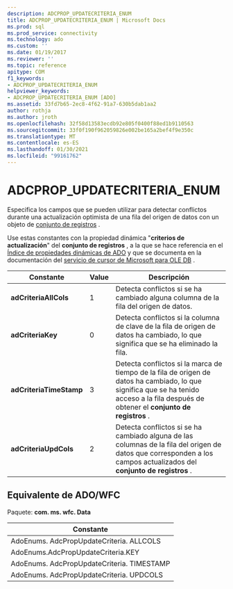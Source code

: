 ```yaml
---
description: ADCPROP_UPDATECRITERIA_ENUM
title: ADCPROP_UPDATECRITERIA_ENUM | Microsoft Docs
ms.prod: sql
ms.prod_service: connectivity
ms.technology: ado
ms.custom: ''
ms.date: 01/19/2017
ms.reviewer: ''
ms.topic: reference
apitype: COM
f1_keywords:
- ADCPROP_UPDATECRITERIA_ENUM
helpviewer_keywords:
- ADCPROP_UPDATECRITERIA_ENUM [ADO]
ms.assetid: 33fd7b65-2ec8-4f62-91a7-630b5dab1aa2
author: rothja
ms.author: jroth
ms.openlocfilehash: 32f58d13583ecdb92e805f0400f88ed1b9110563
ms.sourcegitcommit: 33f0f190f962059826e002be165a2bef4f9e350c
ms.translationtype: MT
ms.contentlocale: es-ES
ms.lasthandoff: 01/30/2021
ms.locfileid: "99161762"
---
```

# <a name="adcprop_updatecriteria_enum"></a>ADCPROP_UPDATECRITERIA_ENUM
Especifica los campos que se pueden utilizar para detectar conflictos durante una actualización optimista de una fila del origen de datos con un objeto de [conjunto de registros](./recordset-object-ado.md) .  
  
 Use estas constantes con la propiedad dinámica "**criterios de actualización**" del **conjunto de registros** , a la que se hace referencia en el [Índice de propiedades dinámicas de ADO](./ado-dynamic-property-index.md) y que se documenta en la documentación del [servicio de cursor de Microsoft para OLE DB](../../guide/appendixes/microsoft-cursor-service-for-ole-db-ado-service-component.md) .  
  
|Constante|Value|Descripción|  
|--------------|-----------|-----------------|  
|**adCriteriaAllCols**|1|Detecta conflictos si se ha cambiado alguna columna de la fila del origen de datos.|  
|**adCriteriaKey**|0|Detecta conflictos si la columna de clave de la fila de origen de datos ha cambiado, lo que significa que se ha eliminado la fila.|  
|**adCriteriaTimeStamp**|3|Detecta conflictos si la marca de tiempo de la fila de origen de datos ha cambiado, lo que significa que se ha tenido acceso a la fila después de obtener el **conjunto de registros** .|  
|**adCriteriaUpdCols**|2|Detecta conflictos si se ha cambiado alguna de las columnas de la fila del origen de datos que corresponden a los campos actualizados del **conjunto de registros** .|  
  
## <a name="adowfc-equivalent"></a>Equivalente de ADO/WFC  
 Paquete: **com. ms. wfc. Data**  
  
|Constante|  
|--------------|  
|AdoEnums. AdcPropUpdateCriteria. ALLCOLS|  
|AdoEnums.AdcPropUpdateCriteria.KEY|  
|AdoEnums. AdcPropUpdateCriteria. TIMESTAMP|  
|AdoEnums. AdcPropUpdateCriteria. UPDCOLS|